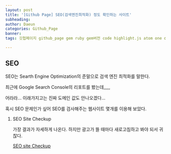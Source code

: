 ```yaml
---
layout: post
title: '[Github Page] SEO(검색엔진최적화) 정도 확인하는 사이트'
subheading: 
author: Daeun
categories: Github_Page
banner:
tags: 깃헙페이지 github_page gem ruby gem버전 code highlight.js atom one dark darkmode jekyll github블로그 블로그코드 코드테마 코드 formatting YAT 테마 변경 programing

---
```


## SEO

SEO는 Searth Engine Optimization의 준말으로 검색 엔진 최적화를 말한다.

최근에 Google Search Console의 리포트를 봤는데,,,,,


어라라... 이래가지고는 진짜 도메인 값도 안나오겠다...

혹시 SEO 문제인가 싶어 SEO를 검사해주는 웹사이트 몇개를 이용해 보았다.

1. SEO Site Checkup
    
    가장 결과가 자세하게 나온다. 하지만 광고가 뜰 때마다 새로고침하고 봐야 되서 귀찮다.
    
    [SEO site Checkup](https://seositecheckup.com/)